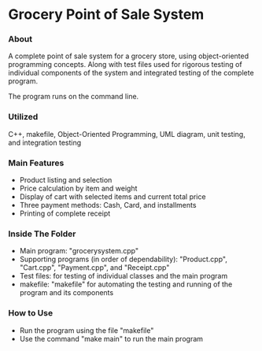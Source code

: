 # Grocery Point of Sale System
### About
A complete point of sale system for a grocery store, using object-oriented programming concepts. Along with test files used for rigorous testing of individual components of the system and integrated testing of the complete program.

The program runs on the command line. 

### Utilized
C++, makefile, Object-Oriented Programming, UML diagram, unit testing, and integration testing

### Main Features
- Product listing and selection
- Price calculation by item and weight
- Display of cart with selected items and current total price
- Three payment methods: Cash, Card, and installments
- Printing of complete receipt

### Inside The Folder
- Main program: "grocerysystem.cpp"
- Supporting programs (in order of dependability): "Product.cpp", "Cart.cpp", "Payment.cpp", and "Receipt.cpp"
- Test files: for testing of individual classes and the main program
- makefile: "makefile" for automating the testing and running of the program and its components 

### How to Use
- Run the program using the file "makefile" 
- Use the command "make main" to run the main program
